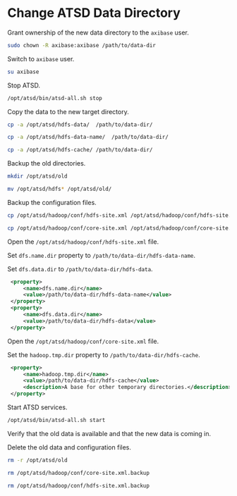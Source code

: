 # Change ATSD Data Directory

Grant ownership of the new data directory to the `axibase` user.

```sh
sudo chown -R axibase:axibase /path/to/data-dir
```

Switch to `axibase` user.

```sh
su axibase
```

Stop ATSD.

```sh
/opt/atsd/bin/atsd-all.sh stop
```

Copy the data to the new target directory.

```sh
cp -a /opt/atsd/hdfs-data/  /path/to/data-dir/
```

```sh
cp -a /opt/atsd/hdfs-data-name/  /path/to/data-dir/
```

```sh
cp -a /opt/atsd/hdfs-cache/ /path/to/data-dir/
```

Backup the old directories.

```sh
mkdir /opt/atsd/old
```

```sh
mv /opt/atsd/hdfs* /opt/atsd/old/
```

Backup the configuration files.

```sh
cp /opt/atsd/hadoop/conf/hdfs-site.xml /opt/atsd/hadoop/conf/hdfs-site.xml.backup
```

```sh
cp /opt/atsd/hadoop/conf/core-site.xml /opt/atsd/hadoop/conf/core-site.xml.backup
```

Open the `/opt/atsd/hadoop/conf/hdfs-site.xml` file.

Set `dfs.name.dir` property to `/path/to/data-dir/hdfs-data-name`.

Set `dfs.data.dir` to `/path/to/data-dir/hdfs-data`.

```xml
 <property>
     <name>dfs.name.dir</name>
     <value>/path/to/data-dir/hdfs-data-name</value>
 </property>
 <property>
     <name>dfs.data.dir</name>
     <value>/path/to/data-dir/hdfs-data</value>
 </property>
```

Open the `/opt/atsd/hadoop/conf/core-site.xml` file.

Set the `hadoop.tmp.dir` property to `/path/to/data-dir/hdfs-cache`.

```xml
 <property>
     <name>hadoop.tmp.dir</name>
     <value>/path/to/data-dir/hdfs-cache</value>
     <description>A base for other temporary directories.</description>
 </property>
```

Start ATSD services.

```sh
/opt/atsd/bin/atsd-all.sh start
```

Verify that the old data is available and that the new data is coming in.

Delete the old data and configuration files.

```sh
rm -r /opt/atsd/old
```

```sh
rm /opt/atsd/hadoop/conf/core-site.xml.backup
```

```sh
rm /opt/atsd/hadoop/conf/hdfs-site.xml.backup
```